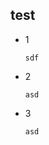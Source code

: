 ## test

- 1

    ```
    sdf

    ```

- 2
    
    ```
    asd
    ```

- 3

    ```
    asd
    ```